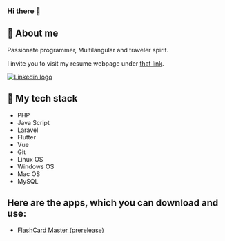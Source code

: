 ### Hi there 👋

## :man: About me

Passionate programmer, Multilangular and traveler spirit. 

I invite you to visit my resume webpage under [that link](https://shoeriderr.github.io/kamil-socha-resume/).

[![Linkedin logo](https://www.flaticon.com/free-icon/linkedin_174857)](https://www.linkedin.com/in/kamill-socha)


## :wrench: My tech stack
* PHP
* Java Script
* Laravel
* Flutter
* Vue
* Git
* Linux OS
* Windows OS
* Mac OS
* MySQL

## Here are the apps, which you can download and use:
* [FlashCard Master (prerelease)](https://drive.google.com/file/d/1SFn0ZvpF4LHhMn__H3FeHCnz6ocrBdHc/view?usp=sharing)
